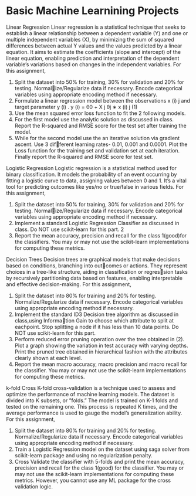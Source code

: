 # Basic Machine Learnining Projects
Linear Regression
Linear regression is a statistical technique that seeks to establish a linear relationship between a
dependent variable (Y) and one or multiple independent variables (X), by minimizing the sum of
squared differences between actual Y values and the values predicted by a linear equation. It aims
to estimate the coefficients (slope and intercept) of the linear equation, enabling prediction and
interpretation of the dependent variable’s variations based on changes in the independent variables.
For this assignment,
1. Split the dataset into 50% for training, 30% for validation and 20% for testing. Normalize/Regularize data if necessary. Encode categorical variables using appropriate encoding
method if necessary.
2. Formulate a linear regression model between the observations x
(i)
j
and target parameter
y
(i)
.
y
(i) = θ0 +
X
j
θj ∗ x
(i)
j
(1)
3. Use the mean squared error loss function to fit the 2 following models.
4. For the first model use the analytic solution as discussed in class. Report the R-squared
and RMSE score for the test set after training the model.
5. While for the second model use the an iterative solution via gradient ascent. Use 3 different learning rates- 0.01, 0.001 and 0.0001. Plot the Loss function for the training set and
validation set at each iteration. Finally report the R-squared and RMSE score for test set.

Logistic Regression
Logistic regression is a statistical method used for binary classification. It models the probability
of an event occurring by fitting a logistic curve to data, assigning values between 0 and 1. It’s a
vital tool for predicting outcomes like yes/no or true/false in various fields.
For this assignment,
1. Split the dataset into 50% for training, 30% for validation and 20% for testing. Normalize/Regularize data if necessary. Encode categorical variables using appropriate encoding
method if necessary.
2. Implement a standard Logistic Regression Classifier as discussed in class. Do NOT
use scikit-learn for this part.
2
3. Report the mean accuracy, precision and recall for the class 1(good)for the classifiers.
You may or may not use the scikit-learn implementations for computing these metrics.


Decision Trees 
Decision trees are graphical models that make decisions based on conditions, branching into outcomes or actions. They represent choices in a tree-like structure, aiding in classification or regression tasks by recursively partitioning data based on features, enabling interpretable and effective
decision-making.
For this assignment,
1. Split the dataset into 80% for training and 20% for testing. Normalize/Regularize data if
necessary. Encode categorical variables using appropriate encoding method if necessary.
2. Implement the standard ID3 Decision tree algorithm as discussed in class,using Information Gain to choose which attribute to split at eachpoint. Stop splitting a node if it has less
than 10 data points. Do NOT use scikit-learn for this part.
3. Perform reduced error pruning operation over the tree obtained in (2). Plot a graph
showing the variation in test accuracy with varying depths. Print the pruned tree obtained
in hierarchical fashion with the attributes clearly shown at each level.
4. Report the mean macro accuracy, macro precision and macro recall for the classifier.
You may or may not use the scikit-learn implementations for computing these metrics.

k-fold Cross
K-fold cross-validation is a technique used to assess and optimize the performance of machine
learning models. The dataset is divided into K subsets, or ”folds.” The model is trained on K-1 folds
and tested on the remaining one. This process is repeated K times, and the average performance
is used to gauge the model’s generalization ability.
For this assignment,
1. Split the dataset into 80% for training and 20% for testing. Normalize/Regularize data if
necessary. Encode categorical variables using appropriate encoding method if necessary.
2. Train a Logistic Regression model on the dataset using saga solver from scikit-learn
package and using no regularization penalty.
3. Cross Validate the classifier with 5-folds and print the mean accuracy, precision and
recall for the class 1(good) for the classifier. You may or may not use the scikit-learn
implementations for computing these metrics. However, you cannot use any ML package
for the cross validation logic.
